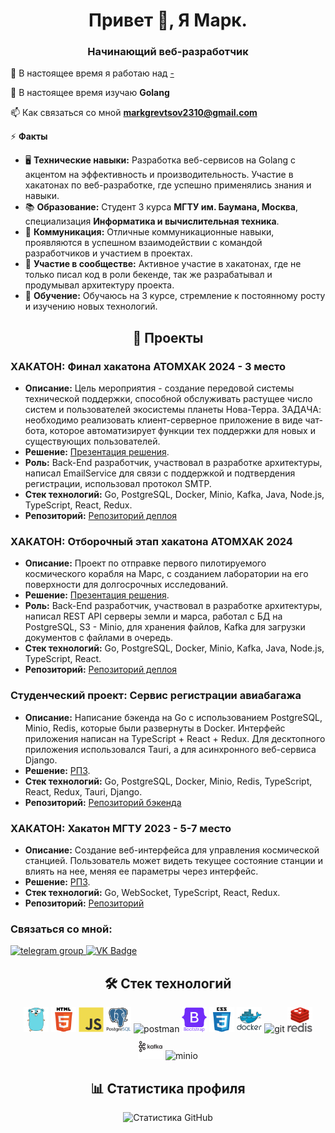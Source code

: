 <h1 align="center">Привет 👋, Я Марк.</h1>
<h3 align="center">Начинающий веб-разработчик</h3>

🔭 В настоящее время я работаю над [-]()

🌱 В настоящее время изучаю **Golang**

📫 Как связаться со мной **markgrevtsov2310@gmail.com**

⚡ **Факты**
- 🖥️ **Технические навыки:** Разработка веб-сервисов на Golang с акцентом на эффективность и производительность. Участие в хакатонах по веб-разработке, где успешно применялись знания и навыки.
- 📚 **Образование:** Студент 3 курса **МГТУ им. Баумана, Москва**, специализация **Информатика и вычислительная техника**.
- 💬 **Коммуникация:** Отличные коммуникационные навыки, проявляются в успешном взаимодействии с командой разработчиков и участием в проектах.
- 🚀 **Участие в сообществе:** Активное участие в хакатонах, где не только писал код в роли бекенде, так же разрабатывал и продумывал архитектуру проекта.
- 🌱 **Обучение:** Обучаюсь на 3 курсе, стремление к постоянному росту и изучению новых технологий.

<h2 align="center">🔧 Проекты</h2>

### ХАКАТОН: Финал хакатона АТОМХАК 2024 - 3 место
- **Описание:** Цель мероприятия - создание передовой системы технической поддержки, способной
  обслуживать растущее число систем и пользователей экосистемы планеты Нова-Терра.
  ЗАДАЧА: необходимо реализовать клиент-серверное приложение в виде чат-бота, которое автоматизирует функции тех
  поддержки для новых и существующих пользователей.
- **Решение:** [Презентация решения](https://docs.google.com/presentation/d/1H-WoV-RQGTiS2SO5Bb3BAu9BXkNYUx9zMDoDmc2aBUU/edit#slide=id.gc6f9e470d_0_0).
- **Роль:** Back-End разработчик, участвовал в разработке архитектуры, написал EmailService для связи с поддержкой и подтвердения регистрации, использовал протокол SMTP. 
- **Стек технологий:** Go, PostgreSQL, Docker, Minio, Kafka, Java, Node.js, TypeScript, React, Redux.
- **Репозиторий:** [Репозиторий деплоя](https://github.com/markgregr/atom-final-deploy)

### ХАКАТОН: Отборочный этап хакатона АТОМХАК 2024
- **Описание:** Проект по отправке первого пилотируемого космического корабля на Марс, с созданием лаборатории на его поверхности для долгосрочных исследований.
- **Решение:** [Презентация решения](https://docs.google.com/presentation/d/1H-WoV-RQGTiS2SO5Bb3BAu9BXkNYUx9zMDoDmc2aBUU/edit#slide=id.gc6f9e470d_0_0).
- **Роль:** Back-End разработчик, участвовал в разработке архитектуры, написал REST API серверы земли и марса, работал с БД на PostgreSQL, S3 - Minio, для хранения файлов, Kafka для загрузки документов с файлами в очередь. 
- **Стек технологий:** Go, PostgreSQL, Docker, Minio, Kafka, Java, Node.js, TypeScript, React.
- **Репозиторий:** [Репозиторий деплоя](https://github.com/markgregr/atomhack-qualifying-deploy)

### Студенческий проект: Сервис регистрации авиабагажа
- **Описание:** Написание бэкенда на Go c использованием PostgreSQL, Minio, Redis, которые были развернуты в Docker. Интерфейс приложения написан на TypeScript + React + Redux. Для десктопного приложения использовался Tauri, а для асинхронного веб-сервиса Django.
- **Решение:** [РПЗ](https://docs.yandex.ru/docs/view?url=ya-disk%3A%2F%2F%2Fdisk%2FРПЗ%20Гревцов%20РТ5-51Б.pdf&name=РПЗ%20Гревцов%20РТ5-51Б.pdf&uid=1294447045).
- **Стек технологий:** Go, PostgreSQL, Docker, Minio, Redis, TypeScript, React, Redux, Tauri, Django.
- **Репозиторий:** [Репозиторий бэкенда](https://github.com/markgregr/RIP)

### ХАКАТОН: Хакатон МГТУ 2023 - 5-7 место
- **Описание:** Создание веб-интерфейса для управления космической станцией. Пользователь может видеть текущее состояние станции и влиять на нее, меняя ее параметры через интерфейс.
- **Решение:** [РПЗ](https://docs.yandex.ru/docs/view?url=ya-disk%3A%2F%2F%2Fdisk%2FРПЗ%20Гревцов%20РТ5-51Б.pdf&name=РПЗ%20Гревцов%20РТ5-51Б.pdf&uid=1294447045).
- **Стек технологий:** Go, WebSocket, TypeScript, React, Redux.
- **Репозиторий:** [Репозиторий](https://github.com/markgregr/flight-control-center-and-satellite)

<div id="badges">
  <h3 align="left">Связаться со мной:</h3>
    <a href="https://t.me/markgregr" target="_blank">
      <img src="https://cdn-icons-png.flaticon.com/512/2111/2111646.png" width="40" height="40" alt="telegram group" />
    </a>
    <a href="https://vk.com/markgregr" target="_blank">
      <img src="https://cdn-icons-png.flaticon.com/512/145/145813.png" width="40" height="40" alt="VK Badge"/>
    </a>
  </div>

<h2 align="center">🛠️ Стек технологий</h2>

<p align="center">
  <img src="https://raw.githubusercontent.com/devicons/devicon/master/icons/go/go-original.svg" alt="go" width="40" height="40"/>
  <img src="https://raw.githubusercontent.com/devicons/devicon/master/icons/html5/html5-original-wordmark.svg" alt="html5" width="40" height="40"/>
  <img src="https://raw.githubusercontent.com/devicons/devicon/master/icons/javascript/javascript-original.svg" alt="javascript" width="40" height="40"/>
  <img src="https://raw.githubusercontent.com/devicons/devicon/master/icons/postgresql/postgresql-original-wordmark.svg" alt="postgresql" width="40" height="40"/>
  <img src="https://www.vectorlogo.zone/logos/getpostman/getpostman-icon.svg" alt="postman" width="40" height="40"/>
  <img src="https://raw.githubusercontent.com/devicons/devicon/master/icons/bootstrap/bootstrap-plain-wordmark.svg" alt="bootstrap" width="40" height="40"/>
  <img src="https://raw.githubusercontent.com/devicons/devicon/master/icons/css3/css3-original-wordmark.svg" alt="css3" width="40" height="40"/>
  <img src="https://raw.githubusercontent.com/devicons/devicon/master/icons/docker/docker-original-wordmark.svg" alt="docker" width="40" height="40"/>
  <img src="https://www.vectorlogo.zone/logos/git-scm/git-scm-icon.svg" alt="git" width="40" height="40"/>
  <img src="https://raw.githubusercontent.com/devicons/devicon/master/icons/redis/redis-original-wordmark.svg" alt="redis" width="40" height="40"/>
  <img src="https://raw.githubusercontent.com/devicons/devicon/master/icons/apachekafka/apachekafka-original-wordmark.svg" alt="kafka" width="40" height="40"/>
  <img src="https://www.vectorlogo.zone/logos/minio/minio-icon.svg" alt="minio" width="40" height="40"/>
</p>


<h2 align="center">📊 Статистика профиля</h2>

<p align="center">
  <img src="https://github-readme-stats.vercel.app/api?username=markgregr&show_icons=true&theme=dark" alt="Статистика GitHub" />
</p>
